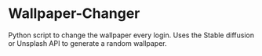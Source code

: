# Wallpaper-Changer

Python script to change the wallpaper every login. Uses the Stable diffusion or Unsplash API to generate a random wallpaper.